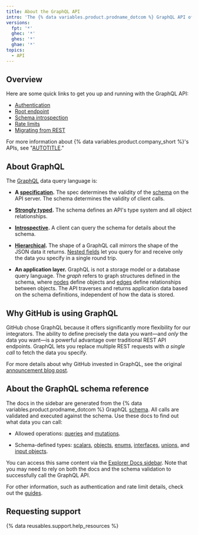 ```yaml
---
title: About the GraphQL API
intro: 'The {% data variables.product.prodname_dotcom %} GraphQL API offers flexibility and the ability to define precisely the data you want to fetch.'
versions:
  fpt: '*'
  ghec: '*'
  ghes: '*'
  ghae: '*'
topics:
  - API
---
```


## Overview

Here are some quick links to get you up and running with the GraphQL API:

- [Authentication](/graphql/guides/forming-calls-with-graphql#authenticating-with-graphql)
- [Root endpoint](/graphql/guides/forming-calls-with-graphql#the-graphql-endpoint)
- [Schema introspection](/graphql/guides/introduction-to-graphql#discovering-the-graphql-api)
- [Rate limits](/graphql/overview/resource-limitations)
- [Migrating from REST](/graphql/guides/migrating-from-rest-to-graphql)

For more information about {% data variables.product.company_short %}'s APIs, see "[AUTOTITLE](/rest/overview/about-githubs-apis)."

## About GraphQL

The [GraphQL](https://graphql.github.io/) data query language is:

- **A [specification](https://graphql.github.io/graphql-spec/June2018/).** The spec determines the validity of the [schema](/graphql/guides/introduction-to-graphql#schema) on the API server. The schema determines the validity of client calls.

- **[Strongly typed](#about-the-graphql-schema-reference).** The schema defines an API's type system and all object relationships.

- **[Introspective](/graphql/guides/introduction-to-graphql#discovering-the-graphql-api).** A client can query the schema for details about the schema.

- **[Hierarchical](/graphql/guides/forming-calls-with-graphql).** The shape of a GraphQL call mirrors the shape of the JSON data it returns. [Nested fields](/graphql/guides/migrating-from-rest-to-graphql#example-nesting) let you query for and receive only the data you specify in a single round trip.

- **An application layer.** GraphQL is not a storage model or a database query language. The _graph_ refers to graph structures defined in the schema, where [nodes](/graphql/guides/introduction-to-graphql#node) define objects and [edges](/graphql/guides/introduction-to-graphql#edge) define relationships between objects. The API traverses and returns application data based on the schema definitions, independent of how the data is stored.

## Why GitHub is using GraphQL

GitHub chose GraphQL because it offers significantly more flexibility for our integrators. The ability to define precisely the data you want&mdash;and _only_ the data you want&mdash;is a powerful advantage over traditional REST API endpoints. GraphQL lets you replace multiple REST requests with _a single call_ to fetch the data you specify.

For more details about why GitHub invested in GraphQL, see the original [announcement blog post](https://github.blog/2016-09-14-the-github-graphql-api/).

## About the GraphQL schema reference

The docs in the sidebar are generated from the {% data variables.product.prodname_dotcom %} GraphQL [schema](/graphql/guides/introduction-to-graphql#discovering-the-graphql-api). All calls are validated and executed against the schema. Use these docs to find out what data you can call:

- Allowed operations: [queries](/graphql/reference/queries) and [mutations](/graphql/reference/mutations).

- Schema-defined types: [scalars](/graphql/reference/scalars), [objects](/graphql/reference/objects), [enums](/graphql/reference/enums), [interfaces](/graphql/reference/interfaces), [unions](/graphql/reference/unions), and [input objects](/graphql/reference/input-objects).

You can access this same content via the [Explorer Docs sidebar](/graphql/guides/using-the-explorer#accessing-the-sidebar-docs). Note that you may need to rely on both the docs and the schema validation to successfully call the GraphQL API.

For other information, such as authentication and rate limit details, check out the [guides](/graphql/guides).

## Requesting support

{% data reusables.support.help_resources %}
